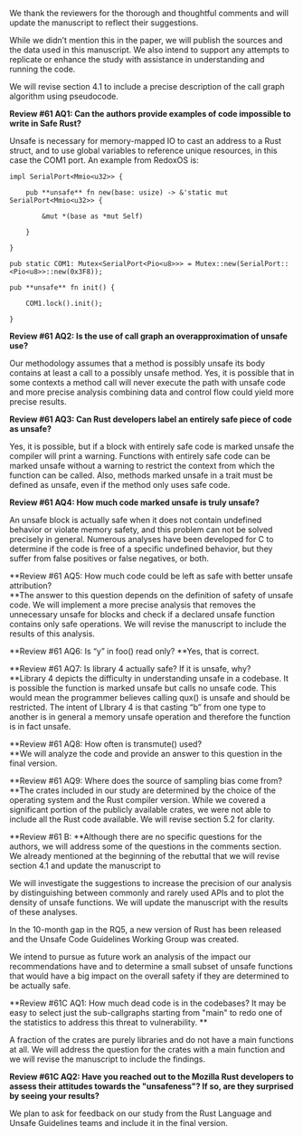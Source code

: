 We thank the reviewers for the thorough and thoughtful comments and will update the manuscript to reflect their suggestions. 

While we didn’t mention this in the paper, we will publish the sources and the data used in this manuscript. We also intend to support any attempts to replicate or enhance the study with assistance in understanding and running the code.

We will revise section 4.1 to include a precise description of the call graph algorithm using pseudocode.

**Review #61 AQ1: Can the authors provide examples of code impossible to write in Safe Rust?**

Unsafe is necessary for memory-mapped IO to cast an address to a Rust struct, and to use global variables to reference unique resources, in this case the COM1 port. An example from RedoxOS is:
```
impl SerialPort<Mmio<u32>> {

    pub **unsafe** fn new(base: usize) -> &'static mut SerialPort<Mmio<u32>> {

        &mut *(base as *mut Self)

    }

}

pub static COM1: Mutex<SerialPort<Pio<u8>>> = Mutex::new(SerialPort::<Pio<u8>>::new(0x3F8));

pub **unsafe** fn init() {

    COM1.lock().init();

}
```
**Review #61 AQ2: Is the use of call graph an overapproximation of unsafe use?**

Our methodology assumes that a method is possibly unsafe its body contains at least a call to a possibly unsafe method. Yes, it is possible that in some contexts a method call will never execute the path with unsafe code and more precise analysis combining data and control flow could yield more precise results. 

**Review #61 AQ3: Can Rust developers label an entirely safe piece of code as unsafe?**

Yes, it is possible, but if a block with entirely safe code is marked unsafe the compiler will print a warning. Functions with entirely safe code can be marked unsafe without a warning to restrict the context from which the function can be called. Also, methods marked unsafe in a trait must be defined as unsafe, even if the method only uses safe code.

**Review #61 AQ4: How much code marked unsafe is truly unsafe?**

An unsafe block is actually safe when it does not contain undefined behavior or violate memory safety, and this problem can not be solved precisely in general. Numerous analyses have been developed for C to determine if the code is free of a specific undefined behavior, but they suffer from false positives or false negatives, or both.

**Review #61 AQ5: How much code could be left as safe with better unsafe attribution? \
**The answer to this question depends on the definition of safety of unsafe code. We will implement a more precise analysis that removes the unnecessary unsafe for blocks and check if a declared unsafe function contains only safe operations. We will revise the manuscript to include the results of this analysis.

**Review #61 AQ6: Is “y” in foo() read only? **Yes, that is correct. 

**Review #61 AQ7: Is library 4 actually safe? If it is unsafe, why? \
**Library 4 depicts the difficulty in understanding unsafe in a codebase. It is possible the function is marked unsafe but calls no unsafe code. This would mean the programmer believes calling qux() is unsafe and should be restricted. The intent of LIbrary 4 is that casting “b” from one type to another is in general a memory unsafe operation and therefore the function is in fact unsafe.

**Review #61 AQ8: How often is transmute() used? \
**We will analyze the code and provide an answer to this question in the final version.

**Review #61 AQ9: Where does the source of sampling bias come from? \
**The crates included in our study are determined by the choice of the operating system and the Rust compiler version. While we covered a significant portion of the publicly available crates, we were not able to include all the Rust code available. We will revise section 5.2 for clarity.

**Review #61 B: **Although there are no specific questions for the authors, we will address some of the questions in the comments section. We already mentioned at the beginning of the rebuttal that we will revise section 4.1 and update the manuscript to   

We will investigate the suggestions to increase the precision of our analysis by distinguishing between commonly and rarely used APIs and to plot the density of unsafe functions. We will update the manuscript with the results of these analyses. 

In the 10-month gap in the RQ5, a new version of Rust has been released and the Unsafe Code Guidelines Working Group was created.

We intend to pursue as future work an analysis of the impact our recommendations have and to determine a small subset of unsafe functions that would have a big impact on the overall safety if they are determined to be actually safe.

**Review #61C AQ1: How much dead code is in the codebases? It may be easy to select just the sub-callgraphs starting from "main" to redo one of the statistics to address this threat to vulnerability. **

A fraction of the crates are purely libraries and do not have a main functions at all. We will address the question for the crates with a main function and we will revise the manuscript to include the findings.

**Review #61C AQ2: Have you reached out to the Mozilla Rust developers to assess their attitudes towards the "unsafeness"? If so, are they surprised by seeing your results?**

We plan to ask for feedback on our study from the Rust Language and Unsafe Guidelines teams and include it in the final version.


<!-- Docs to Markdown version 1.0β17 -->
